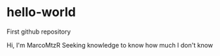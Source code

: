 # hello-world
First github repository

Hi, I'm MarcoMtzR
Seeking knowledge to know how much I don't know
